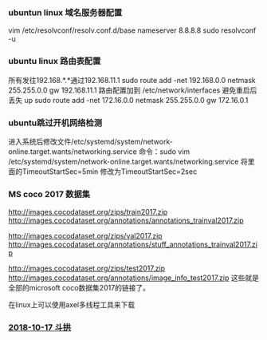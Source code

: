 ### <a name="dnsserver">ubuntun linux 域名服务器配置</a>
vim /etc/resolvconf/resolv.conf.d/base 
nameserver 8.8.8.8 
sudo resolvconf -u 

### <a name="routeconf">ubuntu linux 路由表配置</a>
所有发往192.168.*.*通过192.168.11.1 
sudo route add -net 192.168.0.0 netmask 255.255.0.0 gw 192.168.11.1 
路由配置加到 /etc/network/interfaces 避免重启后丢失 
up sudo route add -net 172.16.0.0 netmask 255.255.0.0 gw 172.16.0.1 

### <a name="ignorenetwork">ubuntu跳过开机网络检测</a>
进入系统后修改文件/etc/systemd/system/network-online.target.wants/networking.service 
命令：sudo vim /etc/systemd/system/network-online.target.wants/networking.service 
将里面的TimeoutStartSec=5min 修改为TimeoutStartSec=2sec 


### <a name="mscoco2017">MS coco 2017 数据集</a>
http://images.cocodataset.org/zips/train2017.zip 
http://images.cocodataset.org/annotations/annotations_trainval2017.zip

http://images.cocodataset.org/zips/val2017.zip 
http://images.cocodataset.org/annotations/stuff_annotations_trainval2017.zip

http://images.cocodataset.org/zips/test2017.zip 
http://images.cocodataset.org/annotations/image_info_test2017.zip 
这些就是全部的microsoft coco数据集2017的链接了。

在linux上可以使用axel多线程工具来下载

### [2018-10-17 斗拱](./dougong)
